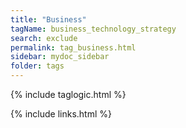```yaml
---
title: "Business"
tagName: business_technology_strategy
search: exclude
permalink: tag_business.html
sidebar: mydoc_sidebar
folder: tags
---
```

{% include taglogic.html %}
 
{% include links.html %}